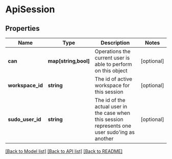 # ApiSession

## Properties
Name | Type | Description | Notes
------------ | ------------- | ------------- | -------------
**can** | **map[string,bool]** | Operations the current user is able to perform on this object | [optional] 
**workspace_id** | **string** | The id of active workspace for this session | [optional] 
**sudo_user_id** | **string** | The id of the actual user in the case when this session represents one user sudo&#39;ing as another | [optional] 

[[Back to Model list]](../README.md#documentation-for-models) [[Back to API list]](../README.md#documentation-for-api-endpoints) [[Back to README]](../README.md)


